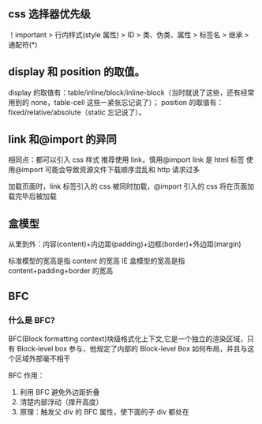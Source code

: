 ## css 选择器优先级

！important > 行内样式(style 属性) > ID > 类、伪类、属性 > 标签名 > 继承 > 通配符(\*)

## display 和 position 的取值。

display 的取值有：table/inline/block/inline-block（当时就说了这些，还有经常用到的 none，table-cell 这些一紧张忘记说了）；
position 的取值有：fixed/relative/absolute（static 忘记说了）。

## link 和@import 的异同

相同点：都可以引入 css 样式
推荐使用 link，慎用@import
link 是 html 标签
使用@import 可能会导致资源文件下载顺序混乱和 http 请求过多

加载页面时，link 标签引入的 css 被同时加载，@import 引入的 css 将在页面加载完毕后被加载

## 盒模型

从里到外：内容(content)+内边距(padding)+边框(border)+外边距(margin)

标准模型的宽高是指 content 的宽高
IE 盒模型的宽高是指 content+padding+border 的宽高

## BFC

### 什么是 BFC?

BFC(Block formatting context)块级格式化上下文,它是一个独立的渲染区域，只有 Block-level box 参与，他规定了内部的 Block-level Box 如何布局，并且与这个区域外部毫不相干

BFC 作用：

1. 利用 BFC 避免外边距折叠
2. 清楚内部浮动（撑开高度）
3. 原理：触发父 div 的 BFC 属性，使下面的子 div 都处在
